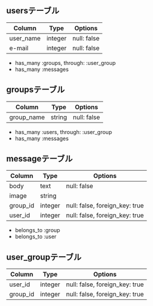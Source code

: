 ## usersテーブル

|Column|Type|Options|
|------|----|-------|
|user_name|integer|null: false|
|e-mail|integer|null: false|

- has_many :groups, through: :user_group
- has_many :messages

## groupsテーブル

|Column|Type|Options|
|------|----|-------|
|group_name|string|null: false|

- has_many :users, through: :user_group
- has_many :messages

## messageテーブル

|Column|Type|Options|
|------|----|-------|
|body|text|null: false|
|image|string||
|group_id|integer|null: false, foreign_key: true|
|user_id|integer|null: false, foreign_key: true|

- belongs_to :group
- belongs_to :user

## user_groupテーブル

|Column|Type|Options|
|------|----|-------|
|user_id|integer|null: false, foreign_key: true|
|group_id|integer|null: false, foreign_key: true|